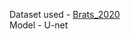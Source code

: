 Dataset used - [Brats_2020](https://www.kaggle.com/datasets/awsaf49/brats20-dataset-training-validation) <br/>
Model - U-net
